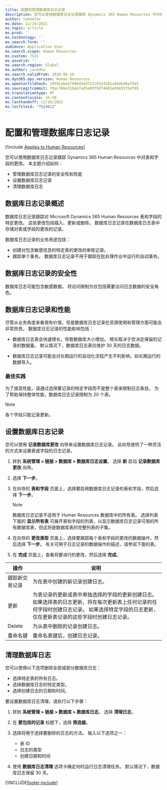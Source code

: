 ```yaml
---
title: 配置和管理数据库日志记录
description: 您可以使用数据库日志记录跟踪 Dynamics 365 Human Resources 中对表和字段的更改。
author: twheeloc
ms.date: 12/15/2021
ms.topic: article
ms.prod: ''
ms.technology: ''
ms.search.form: ''
audience: Application User
ms.search.scope: Human Resources
ms.custom: 7521
ms.assetid: ''
ms.search.region: Global
ms.author: jaredha
ms.search.validFrom: 2020-06-10
ms.dyn365.ops.version: Human Resources
ms.openlocfilehash: 10591abee7890d54d721c9324101a4b4bd0a74d2
ms.sourcegitcommit: 70ac76be31bab7ed5e93f92f4683e65031fbdf85
ms.translationtype: HT
ms.contentlocale: zh-CN
ms.lasthandoff: 12/16/2021
ms.locfileid: "7924812"
---
```

# <a name="configure-and-manage-database-logging"></a>配置和管理数据库日志记录

[!include [Applies to Human Resources](../includes/applies-to-hr.md)]

您可以使用数据库日志记录跟踪 Dynamics 365 Human Resources 中对表和字段的更改。 本主题介绍如何：

- 管理数据库日志记录的安全性和性能
- 设置数据库日志记录
- 清理数据库日志

## <a name="overview-of-database-logging"></a>数据库日志记录概述

数据库日志记录跟踪对 Microsoft Dynamics 365 Human Resources 表和字段的特定更改。 这些更改包括插入、更新或删除。 数据库日志记录在数据库日志表中存储对表或字段的更改的记录。

数据库日志记录的业务用途包括：

- 创建对包含敏感信息的特定表的更改的审核记录。
- 跟踪单个事务。 数据库日志记录不用于跟踪在批处理作业中运行的自动事务。

## <a name="security-for-database-logging"></a>数据库日志记录的安全性

数据库日志可能包含敏感数据。 将访问限制为仅包括需要访问日志数据的安全角色。

## <a name="database-logging-and-performance"></a>数据库日志记录和性能

尽管从业务角度来看很有价值，但是数据库日志记录在资源使用和管理方面可能会非常昂贵。 数据库日志记录的性能影响包括：

- 数据库日志表会快速增长，导致数据库大小增加。 增长取决于您决定保留的记录的数据量。 默认情况下，数据库日志表仅维护 30 天的日志数据。 

- 数据库日志记录可能会对长期运行的自动化流程产生不利影响，如长期运行的数据导入。

### <a name="best-practices"></a>最佳实践

为了提高性能，请通过选择要记录的特定字段而不是整个表来限制日志条目。 为了帮助保持整体性能，数据库日志记录限制为 20 个表。

> [!NOTE]
> 各个字段只能记录更新。

## <a name="set-up-database-logging"></a>设置数据库日志记录

您可以使用 **记录数据库更改** 向导来设置数据库日志记录。 此向导提供了一种灵活的方式来设置表或字段的日志记录。

1. 转到 **系统管理 > 链接 > 数据库 > 数据库日志设置**。 选择 **新** 启动 **记录数据库更改** 向导。
2. 选择 **下一步**。 
3. 在向导的 **表和字段** 页面上，选择要启用数据库日志记录的表和字段，然后选择 **下一步**。

   > [!Note]
   > 数据库日志记录不适用于 Human Resources 数据库中的所有表。 选择列表下面的 **显示所有表** 可展开表和字段的列表，以显示数据库日志记录可用的所有数据库表，但这将是数据库表的完整列表的子集。

4. 在向导的 **更改类型** 页面上，选择要跟踪每个表和字段的更改的数据操作，然后选择 **下一步**。 有关可用于日志记录的数据操作的描述，请参阅下面的表。
5. 在 **完成** 页面上，查看将要进行的更改，然后选择 **完成**。

| 操作​ | 说明 |
| -- | -- |
| 跟踪新交易记录 | 为在表中创建的新记录创建日志。 |
| 更新 | 为表记录的更新或表中单独选择的字段的更新创建日志。 如果选择表的日志更新，将在每次更新表上任何记录的任何字段时创建日志记录。 如果选择特定字段的日志更新，仅在更新表记录的这些字段时创建日志记录。 |
| Delete | 为从表中删除的记录创建日志。 |
| 重命名键 | 重命名表键后，创建日志记录。 |


## <a name="clean-up-database-logs"></a>清理数据库日志

您可以使用以下选项删除全部或部分数据库日志：

- 选择特定表的所有日志。
- 选择数据库日志的特定类型。
- 选择创建日志的日期和时间。

要设置数据库日志清理，请执行以下步骤： 

1. 转到 **系统管理 > 链接 > 数据库 > 数据库日志**。 选择 **清理日志**。
2. 在 **要包括的记录** 标题下，选择 **筛选器**。
3. 选择将用于选择要删除的日志的方法。 输入以下选项之一：

   - 表 ID
   - 日志的类型
   - 创建日期和时间

4. 使用 **数据库日志清理** 选项卡确定何时运行日志清理任务。 默认情况下，数据库日志保留 30 天。


[!INCLUDE[footer-include](../includes/footer-banner.md)]
